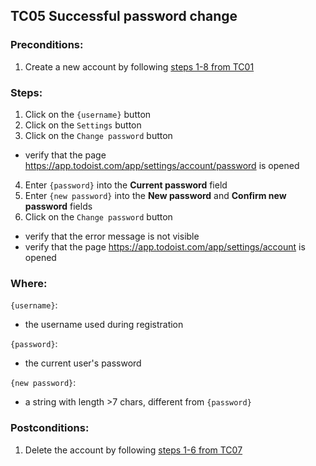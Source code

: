 ## TC05 Successful password change
### Preconditions:
1. Create a new account by following [steps 1-8 from TC01](TC01.md) 
### Steps:
1. Click on the `{username}` button
2. Click on the `Settings` button
3. Click on the `Change password` button
* verify that the page https://app.todoist.com/app/settings/account/password is opened
4. Enter `{password}` into the **Current password** field
5. Enter `{new password}` into the **New password** and **Confirm new password** fields
6. Click on the `Change password` button
* verify that the error message is not visible
* verify that the page https://app.todoist.com/app/settings/account is opened
### Where:
`{username}`:
* the username used during registration

`{password}`:
* the current user's password

`{new password}`:
* a string with length >7 chars, different from `{password}`

### Postconditions:
1. Delete the account by following  [steps 1-6 from TC07](TC07.md)